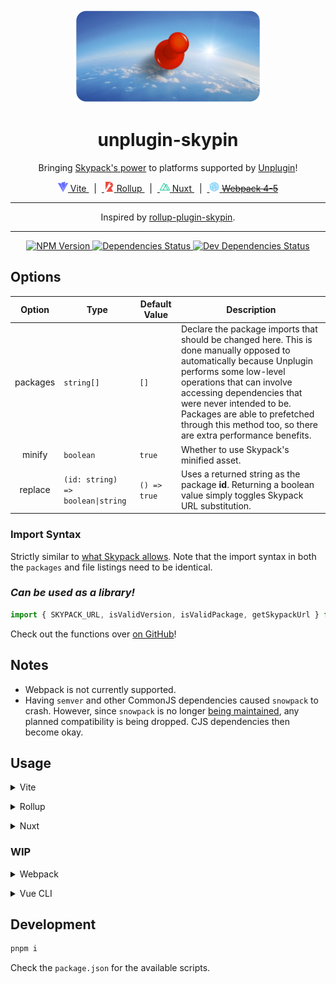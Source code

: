 <div align="center">
  <img alt="Skypin Logo" src="https://github.com/marshallcb/skypin/raw/main/meta/skypin.png" width="300">
  <h1>unplugin-skypin</h1>
  <p>Bringing <a href="https://docs.skypack.dev/#skypack-vs-traditional-cdns">Skypack's power</a> to platforms supported by <a href="https://github.com/unjs/unplugin#unplugin">Unplugin</a>!</p>
  <p>
    <a href="https://vitejs.dev/">
      <img alt="Vite Logo" src="https://raw.githubusercontent.com/tropicalraisel/unplugin-skypin/master/.github/images/vite.svg" width="16" height="16">&nbsp;Vite
    </a>&nbsp;&nbsp;|&nbsp;&nbsp;<a href="https://rollupjs.org/guide/en/#overview">
      <img alt="Rollup Logo" src="https://raw.githubusercontent.com/tropicalraisel/unplugin-skypin/master/.github/images/rollup.svg" width="16" height="16">&nbsp;Rollup
    </a>&nbsp;&nbsp;|&nbsp;&nbsp;<a href="https://nuxtjs.org/">
      <img alt="Nuxt Logo" src="https://raw.githubusercontent.com/tropicalraisel/unplugin-skypin/master/.github/images/nuxt.svg" width="16" height="16">&nbsp;Nuxt
    </a>&nbsp;&nbsp;|&nbsp;&nbsp;<a href="https://webpack.js.org/concepts/">
      <img alt="Webpack Logo" src="https://raw.githubusercontent.com/tropicalraisel/unplugin-skypin/master/.github/images/webpack.svg" width="16" height="16">&nbsp;<strike>Webpack 4-5</strike>
    </a>
  </p>
  <hr>
  <p>Inspired by <a href="https://github.com/MarshallCB/rollup-plugin-skypin#usage">rollup-plugin-skypin</a>.</p>
  <hr>
  <p>
    <a href="https://www.npmjs.com/package/@tropicalraisel/unplugin-skypin">
      <img alt="NPM Version" src="https://img.shields.io/npm/v/@tropicalraisel/unplugin-skypin?logo=npm&label=npm&color=CB3837">
    </a>
    <a href="https://david-dm.org/tropicalraisel/unplugin-skypin">
      <img alt="Dependencies Status" src="https://status.david-dm.org/gh/tropicalraisel/unplugin-skypin.svg">
    </a>
    <a href="https://david-dm.org/tropicalraisel/unplugin-skypin?type=dev">
      <img alt="Dev Dependencies Status" src="https://status.david-dm.org/gh/tropicalraisel/unplugin-skypin.svg?type=dev">
    </a>
  </p>
</div>

## Options

| Option | Type | Default Value | Description |
|:---:|---|---|---|
| packages | `string[]` | `[]` | Declare the package imports that should be changed here. This is done manually opposed to automatically because Unplugin performs some low-level operations that can involve accessing dependencies that were never intended to be. Packages are able to prefetched through this method too, so there are extra performance benefits. |
| minify | `boolean` | `true` | Whether to use Skypack's minified asset. |
| replace | `(id: string) => boolean\|string` | `() => true` | Uses a returned string as the package **id**. Returning a boolean value simply toggles Skypack URL substitution. |

### Import Syntax

Strictly similar to [what Skypack allows](https://docs.skypack.dev/skypack-cdn/api-reference/lookup-urls#api-package-matching). Note that the import syntax in both the `packages` and file listings need to be identical.

### *Can be used as a library!*

```javascript
import { SKYPACK_URL, isValidVersion, isValidPackage, getSkypackUrl } from 'unplugin-skypin'
```
Check out the functions over [on GitHub](https://github.com/tropicalraisel/unplugin-skypin/blob/master/src/index.ts)!

## Notes

- Webpack is not currently supported.
- Having `semver` and other CommonJS dependencies caused `snowpack` to crash.
However, since `snowpack` is no longer [being maintained](https://dev.to/fredkschott/5-more-things-i-learned-building-snowpack-to-20-000-stars-5dc9), any planned compatibility is being dropped.
CJS dependencies then become okay.

## Usage

<details>
<summary>Vite</summary><br>

```ts
// vite.config.{m}js
import skypin from '@tropicalraisel/unplugin-skypin/vite'
import { defineConfig } from 'vite'

export default defineConfig({
  plugins: [
    skypin({
      packages: [
        /* imports to change here */
      ],
      /* other options */
    }),
  ],
})
```

<br></details>

<details>
<summary>Rollup</summary><br>

```ts
// rollup.config.{m}js
import skypin from '@tropicalraisel/unplugin-skypin/rollup'

export default {
  input: 'src/index.js',
  output: {
    dir: 'dist',
    format: 'esm',
  },
  plugins: [
    skypin({
      packages: [
        /* imports to change here */
      ],
      /* other options */
    }),
  ],
}
```

<br></details>

<details>
<summary>Nuxt</summary><br>

```ts
// nuxt.config.{m}js
export default {
  buildModules: [
    ['@tropicalraisel/unplugin-skypin/nuxt', { /* options */ }],
  ],
}
```

Reference the test suite here: https://github.com/tropicalraisel/unplugin-skypin/tree/master/playground/nuxt

> This module works for both Nuxt 2 and [Nuxt Vite](https://github.com/nuxt/vite)

<br></details>

### WIP

<details>
<summary>Webpack</summary><br>

```ts
// webpack.config.{c}js
module.exports = {
  /* ... */
  plugins: [
    require('@tropicalraisel/unplugin-skypin/webpack').default({ /* options */ })
  ]
}
```

<br></details>

<details>
<summary>Vue CLI</summary><br>

```ts
// vue.config.{c}js
module.exports = {
  configureWebpack: {
    plugins: [
      require('@tropicalraisel/unplugin-skypin/webpack').default({ /* options */ }),
    ],
  },
}
```

<br></details>

## Development

```bash
pnpm i
```

Check the `package.json` for the available scripts.

